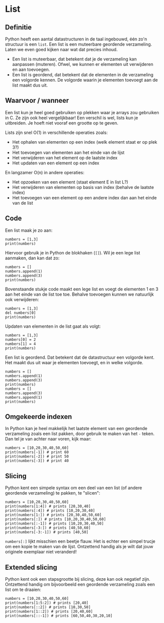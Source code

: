 # List

## Definitie
Python heeft een aantal datastructuren in de taal ingebouwd, één zo'n structuur is een `list`. Een list is een muteerbare geordende verzameling.  Laten we even goed kijken naar wat dat precies inhoud.

- Een list is muteerbaar, dat betekent dat je de verzameling kan aanpassen (muteren). Ofwel, we kunnen er elementen uit verwijderen en aan toevoegen.
- Een list is geordend, dat betekent dat de elementen in de verzameling een volgorde kennen. De volgorde waarin je elementen toevoegt aan de list maakt dus uit.

## Waarvoor / wanneer
Een list kun je heel goed gebruiken op plekken waar je arrays zou gebruiken in C. Ze zijn ook heel vergelijkbaar! Een verschil is wel, lists kun je uitbreiden. Je hoeft niet vooraf een grootte op te geven.

Lists zijn snel O(1) in verschillende operaties zoals:

- Het ophalen van elementen op een index (welk element staat er op plek 3?)
- Het toevoegen van elementen aan het einde van de lijst
- Het verwijderen van het element op de laatste index
- Het updaten van een element op een index

En langzamer O(n) in andere operaties:

- Het opzoeken van een element (staat element E in list L?)
- Het verwijderen van elementen op basis van index (behalve de laatste index)
- Het toevoegen van een element op een andere index dan aan het einde van de list

## Code
Een list maak je zo aan:

    numbers = [1,3]
    print(numbers)

Hiervoor gebruik je in Python de blokhaken (`[]`). Wil je een lege list aanmaken, dan kan dat zo:

    numbers = []
    numbers.append(1)
    numbers.append(3)
    print(numbers)

Bovenstaande stukje code maakt een lege list en voegt de elementen 1 en 3 aan het einde van de list toe toe. Behalve toevoegen kunnen we natuurlijk ook verwijderen:

    numbers = [1,3]
    del numbers[0]
    print(numbers)

Updaten van elementen in de list gaat als volgt:

    numbers = [1,3]
    numbers[0] = 2
    numbers[1] = 4
    print(numbers)

Een list is geordend. Dat betekent dat de datastructuur een volgorde kent. Het maakt dus uit waar je elementen toevoegt, en in welke volgorde.

    numbers = []
    numbers.append(1)
    numbers.append(3)
    print(numbers)
    numbers = []
    numbers.append(3)
    numbers.append(1)
    print(numbers)

## Omgekeerde indexen
In Python kan je heel makkelijk het laatste element van een geordende verzameling zoals een list pakken, door gebruik te maken van het `-` teken. Dan tel je van achter naar voren, kijk maar:

    numbers = [10,20,30,40,50,60]
    print(numbers[-1]) # print 60
    print(numbers[-2]) # print 50
    print(numbers[-3]) # print 40

## Slicing
Python kent een simpele syntax om een deel van een list (of andere geordende verzameling) te pakken, te "slicen":

    numbers = [10,20,30,40,50,60]
    print(numbers[1:4]) # prints [20,30,40]
    print(numbers[:4]) # prints [10,20,30,40]
    print(numbers[1:]) # prints [20,30,40,50,60]
    print(numbers[:]) # prints [10,20,30,40,50,60]
    print(numbers[:-1]) # prints [10,20,30,40,50]
    print(numbers[-3:]) # prints [40,50,60]
    print(numbers[-3:-1]) # prints [40,50]

`numbers[:]` lijkt misschien een beetje flauw. Het is echter een simpel trucje om een kopie te maken van de lijst. Ontzettend handig als je wilt dat jouw originele exemplaar niet veranderd!

## Extended slicing
Python kent ook een stapsgrootte bij slicing, deze kan ook negatief zijn. Ontzettend handig om bijvoorbeeld een geordende verzameling zoals een list om te draaien:

    numbers = [10,20,30,40,50,60]
    print(numbers[1:5:2]) # prints [20,40]
    print(numbers[::2]) # prints [10,30,50]
    print(numbers[1::2]) # prints [20,40,60]
    print(numbers[::-1]) # prints [60,50,40,30,20,10]
